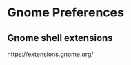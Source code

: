 # Gnome Preferences

## Gnome shell extensions

https://extensions.gnome.org/

<!--stackedit_data:
eyJoaXN0b3J5IjpbLTE0MDI4MTcwNjFdfQ==
-->